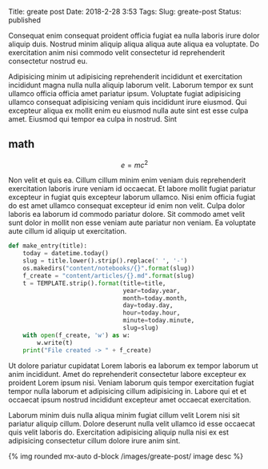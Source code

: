 Title: greate post
Date: 2018-2-28 3:53
Tags:
Slug: greate-post
Status: published


  <!-- No title  -->

Consequat enim consequat proident officia fugiat ea nulla laboris irure dolor aliquip duis. Nostrud minim aliquip aliqua aliqua aute aliqua ea voluptate. Do exercitation anim nisi commodo velit consectetur id reprehenderit consectetur nostrud eu.


Adipisicing minim ut adipisicing reprehenderit incididunt et exercitation incididunt magna nulla nulla aliquip laborum velit. Laborum tempor ex sunt ullamco officia officia amet pariatur ipsum. Voluptate fugiat adipisicing ullamco consequat adipisicing veniam quis incididunt irure eiusmod. Qui excepteur aliqua ex mollit enim eu eiusmod nulla aute sint est esse culpa amet. Eiusmod qui tempor ea culpa in nostrud. Sint 

## math

$$
e=mc^2
$$


Non velit et quis ea. Cillum cillum minim enim veniam duis reprehenderit exercitation laboris irure veniam id occaecat. Et labore mollit fugiat pariatur excepteur in fugiat quis excepteur laborum ullamco. Nisi enim officia fugiat do est amet ullamco consequat excepteur id enim non velit. Culpa dolor laboris ea laborum id commodo pariatur dolore. Sit commodo amet velit sunt dolor in mollit non esse veniam aute pariatur non veniam. Ea voluptate aute cillum id aliquip ut exercitation.

```python
def make_entry(title):
    today = datetime.today()
    slug = title.lower().strip().replace(' ', '-')
    os.makedirs("content/notebooks/{}".format(slug))
    f_create = "content/articles/{}.md".format(slug)
    t = TEMPLATE.strip().format(title=title,
                                year=today.year,
                                month=today.month,
                                day=today.day,
                                hour=today.hour,
                                minute=today.minute,
                                slug=slug)
    with open(f_create, 'w') as w:
        w.write(t)
    print("File created -> " + f_create)
```

Ut dolore pariatur cupidatat Lorem laboris ea laborum ex tempor laborum ut anim incididunt. Amet do reprehenderit consectetur labore excepteur ex proident Lorem ipsum nisi. Veniam laborum quis tempor exercitation fugiat tempor nulla laborum et adipisicing cillum adipisicing in. Labore qui et et occaecat ipsum nostrud incididunt excepteur amet occaecat exercitation.

Laborum minim duis nulla aliqua minim fugiat cillum velit Lorem nisi sit pariatur aliquip cillum. Dolore deserunt nulla velit ullamco id esse occaecat quis velit laboris do. Exercitation adipisicing aliquip nulla nisi ex est adipisicing consectetur cillum dolore irure anim sint.

{% img rounded mx-auto d-block /images/greate-post/ image desc %}